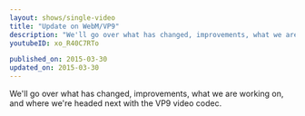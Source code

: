 ```yaml
---
layout: shows/single-video
title: "Update on WebM/VP9"
description: "We'll go over what has changed, improvements, what we are working on, and where we're headed next with the VP9 video codec."
youtubeID: xo_R40C7RTo

published_on: 2015-03-30
updated_on: 2015-03-30
---
```


We'll go over what has changed, improvements, what we are working on, and where we're headed next with the VP9 video codec.
